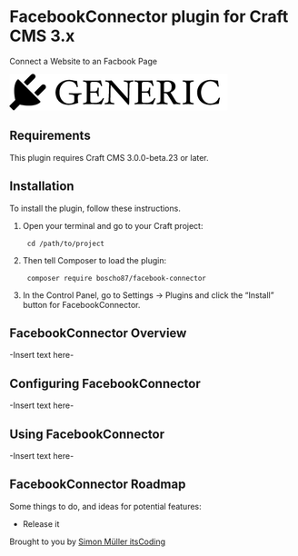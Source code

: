 # FacebookConnector plugin for Craft CMS 3.x

Connect a Website to an Facbook Page

![Screenshot](resources/img/plugin-logo.png)

## Requirements

This plugin requires Craft CMS 3.0.0-beta.23 or later.

## Installation

To install the plugin, follow these instructions.

1. Open your terminal and go to your Craft project:

        cd /path/to/project

2. Then tell Composer to load the plugin:

        composer require boscho87/facebook-connector

3. In the Control Panel, go to Settings → Plugins and click the “Install” button for FacebookConnector.

## FacebookConnector Overview

-Insert text here-

## Configuring FacebookConnector

-Insert text here-

## Using FacebookConnector

-Insert text here-

## FacebookConnector Roadmap

Some things to do, and ideas for potential features:

* Release it

Brought to you by [Simon Müller itsCoding](https://www.itscoding.ch)
